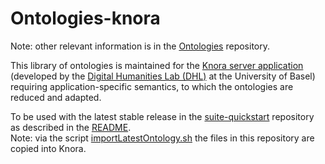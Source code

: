# Ontologies-knora

Note: other relevant information is in the [Ontologies](https://github.com/nie-ine/Ontologies) repository.

This library of ontologies is maintained for the [Knora server application](https://www.knora.org/) (developed by the [Digital Humanities Lab (DHL)](https://dhlab.philhist.unibas.ch/en/home/) at the University of Basel) requiring application-specific semantics, to which the ontologies are reduced and adapted.

To be used with the latest stable release in the [suite-quickstart](https://github.com/nie-ine/suite-quickstart) repository as described in the [README](https://github.com/nie-ine/suite-quickstart/blob/master/README.md).  
Note: via the script [importLatestOntology.sh](https://github.com/nie-ine/suite-quickstart/tree/master/importLatestOntologyFromGithub) the files in this repository are copied into Knora.
